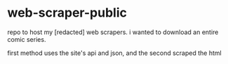 # web-scraper-public
repo to host my [redacted] web scrapers.  i wanted to download an entire comic series.

first method uses the site's api and json, and the second scraped the html
